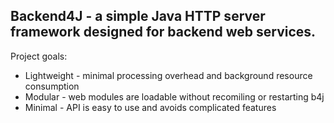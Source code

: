 Backend4J - a simple Java HTTP server framework designed for backend web services.
---

Project goals:
* Lightweight - minimal processing overhead and background resource consumption
* Modular - web modules are loadable without recomiling or restarting b4j
* Minimal - API is easy to use and avoids complicated features
